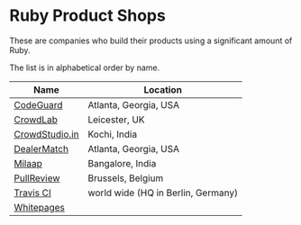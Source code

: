 # Ruby Product Shops

These are companies who build their products using a significant amount of Ruby.

The list is in alphabetical order by name.

Name                                        | Location
--------------------------------------------|---------
[CodeGuard](https://codeguard.com/)         | Atlanta, Georgia, USA
[CrowdLab](http://crowdlab.com/)            | Leicester, UK
[CrowdStudio.in](http://crowdstudio.in/)    | Kochi, India
[DealerMatch](http://www3.dealermatch.com/) | Atlanta, Georgia, USA
[Milaap](https://milaap.org/)               | Bangalore, India
[PullReview](https://pullreview.com)        | Brussels, Belgium
[Travis CI](http://travis-ci.com)           | world wide (HQ in Berlin, Germany)
[Whitepages](http://whitepages.com)         |
